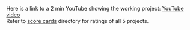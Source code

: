 Here is a link to a 2 min YouTube showing the working project: [YouTube video](https://youtu.be/5wpxoegqVKo) <br>
Refer to [score cards](https://github.com/ebanigogia/SE23_group62/tree/main/proj1/Score%20Cards) directory for ratings of all 5 projects. 
